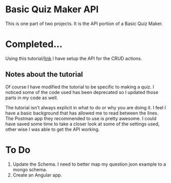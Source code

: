 # Basic Quiz Maker API
This is one part of two projects. It is the API portion of a Basic Quiz Maker.

# Completed...
Using this tutorial/[link](https://medium.com/netscape/mean-app-tutorial-with-angular-4-part-1-18691663ea96) I have setup the API for the CRUD actions.

## Notes about the tutorial
Of course I have modified the tutorial to be specific to making a quiz. I noticed some of the code used has been deprecated so I updated those parts in my code as well.

The tutorial isn't always explicit in what to do or why you are doing it. I feel I have a basic background that has allowed me to read between the lines. The Postman app they recommended to use is pretty awesome. I could have saved some time to take a closer look at some of the settings used, other wise I was able to get the API working. 

# To Do
1. Update the Schema. I need to better map my question json example to a mongo schema.
2. Create an Angular app.
